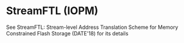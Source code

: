 # StreamFTL (IOPM)

See StreamFTL: Stream-level Address Translation Scheme for Memory Constrained Flash Storage (DATE'18) for its details
